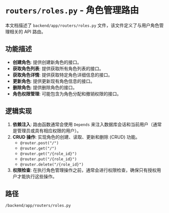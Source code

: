 # `routers/roles.py` - 角色管理路由

本文档描述了 `backend/app/routers/roles.py` 文件，该文件定义了与用户角色管理相关的 API 路由。

## 功能描述
*   **创建角色**: 提供创建新角色的接口。
*   **获取角色列表**: 提供获取所有角色列表的接口。
*   **获取角色详情**: 提供获取特定角色详细信息的接口。
*   **更新角色**: 提供更新现有角色信息的接口。
*   **删除角色**: 提供删除角色的接口。
*   **角色权限管理**: 可能包含为角色分配和撤销权限的接口。

## 逻辑实现
1.  **依赖注入**: 路由函数通常会使用 `Depends` 来注入数据库会话和当前用户（通常是管理员或具有相应权限的用户）。
2.  **CRUD 操作**: 实现角色的创建、读取、更新和删除 (CRUD) 功能。
    *   `@router.post("/")`
    *   `@router.get("/")`
    *   `@router.get("/{role_id}")`
    *   `@router.put("/{role_id}")`
    *   `@router.delete("/{role_id}")`
3.  **权限检查**: 在执行角色管理操作之前，通常会进行权限检查，确保只有授权用户才能执行这些操作。

## 路径
`/backend/app/routers/roles.py`